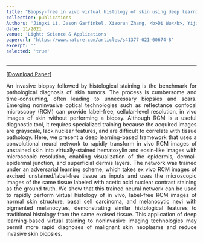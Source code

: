 ```yaml
---
title: "Biopsy-free in vivo virtual histology of skin using deep learning"
collection: publications
Authors: 'Jingxi Li, Jason Garfinkel, Xiaoran Zhang, <b>Di Wu</b>, Yijie Zhang, Kevin De Haan, Hongda Wang, Tairan Liu, Bijie Bai, Yair Rivenson, Gennady Rubinstein, Philip O Scumpia, and Aydogan Ozcan.'
date: 11/2021
venue: 'Light: Science & Applications'
paperurl: 'https://www.nature.com/articles/s41377-021-00674-8'
excerpt: ''
selected: 'true'
---
```

---
<a href='https://www.nature.com/articles/s41377-021-00674-8' target="_blank">[Download Paper]</a>

<p align="justify">
An invasive biopsy followed by histological staining is the benchmark for pathological diagnosis of skin tumors. The process is cumbersome and time-consuming, often leading to unnecessary biopsies and scars. Emerging noninvasive optical technologies such as reflectance confocal microscopy (RCM) can provide label-free, cellular-level resolution, in vivo images of skin without performing a biopsy. Although RCM is a useful diagnostic tool, it requires specialized training because the acquired images are grayscale, lack nuclear features, and are difficult to correlate with tissue pathology. Here, we present a deep learning-based framework that uses a convolutional neural network to rapidly transform in vivo RCM images of unstained skin into virtually-stained hematoxylin and eosin-like images with microscopic resolution, enabling visualization of the epidermis, dermal-epidermal junction, and superficial dermis layers. The network was trained under an adversarial learning scheme, which takes ex vivo RCM images of excised unstained/label-free tissue as inputs and uses the microscopic images of the same tissue labeled with acetic acid nuclear contrast staining as the ground truth. We show that this trained neural network can be used to rapidly perform virtual histology of in vivo, label-free RCM images of normal skin structure, basal cell carcinoma, and melanocytic nevi with pigmented melanocytes, demonstrating similar histological features to traditional histology from the same excised tissue. This application of deep learning-based virtual staining to noninvasive imaging technologies may permit more rapid diagnoses of malignant skin neoplasms and reduce invasive skin biopsies.
</p>
